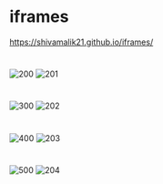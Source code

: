 # iframes
https://shivamalik21.github.io/iframes/
#
![200](https://github.com/Shivamalik21/iframes/assets/129033663/af31f05f-0f23-450f-9172-f8899d1b147c)
![201](https://github.com/Shivamalik21/iframes/assets/129033663/63726b0c-826f-4302-a8e3-9e77610df73c)

#
![300](https://github.com/Shivamalik21/iframes/assets/129033663/c317e55f-bd97-41b1-bf88-b1be8b2dff52)
![202](https://github.com/Shivamalik21/iframes/assets/129033663/ddba68d5-92dd-4b63-a3c3-72fb067ecc44)

#
![400](https://github.com/Shivamalik21/iframes/assets/129033663/7d985ce0-6916-42ab-9a88-739dc58a6e3b)
![203](https://github.com/Shivamalik21/iframes/assets/129033663/359dd019-d31a-4428-b8e9-1447292edbba)

#
![500](https://github.com/Shivamalik21/iframes/assets/129033663/5a84efb4-814a-4eb9-aad5-7d77ad087fde)
![204](https://github.com/Shivamalik21/iframes/assets/129033663/b937d1d8-ccf4-4ed4-8915-bbc1a074e3e9)

